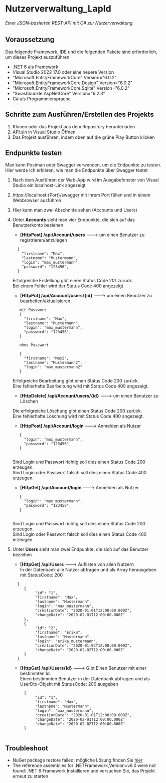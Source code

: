 # Nutzerverwaltung_LapId

######  Einer JSON-basierten REST-API mit C# zur Nutzerverwaltung

## Voraussetzung
Das folgende Framework, IDE und die folgenden Pakete sind erforderlich, um dieses Projekt auszuführen

- .NET 6 als Framework
-  Visual Studio 2022 17.0 oder eine neuere Version
- "Microsoft.EntityFrameworkCore" Version="6.0.2"
- "Microsoft.EntityFrameworkCore.Design" Version="6.0.2"
- "Microsoft.EntityFrameworkCore.Sqlite" Version="6.0.2"
- "Swashbuckle.AspNetCore" Version="6.2.3"
- C# als Programmiersprache

## Schritte zum Ausführen/Erstellen des Projekts

1. Klonen oder das Projekt aus dem Repository herunterladen
2. API.sln in Visual Studio Öffnen
3. Das Projekt ausführen, indem oben auf die grüne Play Button klicken

## Endpunkte testen

Man kann Postman oder Swagger verwenden, um die Endpunkte zu testen. Hier werde ich erklären, wie man die Endpunkte über Swagger testet

1.  Nach dem Ausführen der Web-App wird im Ausgabefenster von Visual Studio ein localhost-Link angezeigt
2.  https://localhost:{Port}/swagger mit Ihrem Port füllen und in einem Webbrowser ausführen
3.  Hier kann man zwei Abschnitte sehen (Accounts und Users)
4.  Unter **Accounts** sieht man vier Endpunkte, die sich auf das Benutzerkonto beziehen
      * **[HttpPost] /api/Account/users**  ---> um einen Benutzer zu registrieren/anzulegen
      ```
        {
          "firstname": "Max",
          "lastname": "Mustermann",
          "login": "max_mustermann",
          "password": "123456",
        }

      ```
      Erfolgreiche Erstellung gibt einen Status Code 201 zurück.  
      Bei einem Fehler wird der Status Code 400 angezeigt
      
      * **[HttpPut] /api/Account/users/{id}**  ---> um einen Benutzer zu bearbeiten/aktualisieren
     ```
        mit Passwort
        {
          "firstname": "Max",
          "lastname": "Mustermann",
          "login": "max_mustermann",
          "password": "123456",
        }
        
        ohne Passwort
        
        {
          "firstname": "Max2",
          "lastname": "Mustermann2",
          "login": "max_mustermann2"
        }

      ```
       Erfolgreiche  Bearbeitung gibt einen Status Code 200 zurück.  
       Eine fehlerhafte Bearbeitung wird mit Status Code 400 angezeigt.
       
       * **[HttpDelete] /api/Account/users/{id}**  ---> um einen Benutzer zu Löschen  
       
       Die erfolgreiche Löschung gibt einen Status Code 200 zurück.  
       Eine fehlerhafte Löschung wird mit Status Code 400 angezeigt.
       
       * **[HttpPost] /api/Account/login**  ---> Anmelden als Nutzer
     ```
        {
          "login": "max_mustermann",
          "password": "123456",
        }
        
      ```
       Sind Login und Passwort richtig soll dies einen Status Code 200 erzeugen.  
       Sind Login oder Passwort falsch soll dies einen Status Code 400 erzeugen.
       
       * **[HttpGet] /api/Account/login**  ---> Anmelden als Nutzer
     ```
        {
          "login": "max_mustermann",
          "password": "123456",
        }
        
      ```
       Sind Login und Passwort richtig soll dies einen Status Code 200 erzeugen.  
       Sind Login oder Passwort falsch soll dies einen Status Code 400 erzeugen.
       
  5. Unter **Users** sieht man zwei Endpunkte, die sich auf das Benutzer beziehen
  
     * **[HttpGet] /api/Users**  ---> Auflisten von allen Nutzern  
         In der Datenbank alle Nutzer abfragen und als Array herausgeben mit StatusCode: 200
      ```
        [
           {
                "id": "1",
                "firstname": "Max",
                "lastname": "Mustermann",
                "login": "max_mustermann",
                "creationDate": "2020-01-01T12:00:00.000Z",
                "changeDate": "2020-02-01T12:00:00.000Z"
           },
           {
                "id": "2",
                "firstname": "Erika",
                "lastname": "Mustermann",
                "login": "erika_mustermann",
                "creationDate": "2020-01-02T12:00:00.000Z",
                "changeDate": "2020-02-02T12:00:00.000Z"
           }
        ]        
      ```
      * **[HttpGet] /api/Users{id}**  ---> Gibt Einen Benutzer mit einer bestimmten Id.    
          Einen bestimmten Benutzer in der Datenbank abfragen und als UserDto-Objekt mit StatusCode: 200 ausgeben
      ```
           {
                "id": "1",
                "firstname": "Max",
                "lastname": "Mustermann",
                "login": "max_mustermann",
                "creationDate": "2020-01-01T12:00:00.000Z",
                "changeDate": "2020-02-01T12:00:00.000Z"
                "changeDate": "2020-02-02T12:00:00.000Z"
           }
           
      ```
     
       

## Troubleshoot
- NuGet package restore failed: mögliche Lösung finden Sie [hier](https://stackoverflow.com/questions/52400750/how-to-resolve-nuget-package-restore-failed-in-visual-studio)
- The reference assemblies for .NETFramework,Version=v6.0 were not found: .NET 6 Framework Installieren und versuchen Sie, das Projekt erneut zu starten

